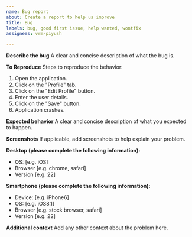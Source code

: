 ```yaml
---
name: Bug report
about: Create a report to help us improve
title: Bug
labels: bug, good first issue, help wanted, wontfix
assignees: vrm-piyush

---
```


**Describe the bug**
A clear and concise description of what the bug is.

**To Reproduce**
Steps to reproduce the behavior:
1. Open the application.
2. Click on the "Profile" tab.
3. Click on the "Edit Profile" button.
4. Enter the user details.
5. Click on the "Save" button.
6. Application crashes.

**Expected behavior**
A clear and concise description of what you expected to happen.

**Screenshots**
If applicable, add screenshots to help explain your problem.

**Desktop (please complete the following information):**
 - OS: [e.g. iOS]
 - Browser [e.g. chrome, safari]
 - Version [e.g. 22]

**Smartphone (please complete the following information):**
 - Device: [e.g. iPhone6]
 - OS: [e.g. iOS8.1]
 - Browser [e.g. stock browser, safari]
 - Version [e.g. 22]

**Additional context**
Add any other context about the problem here.
